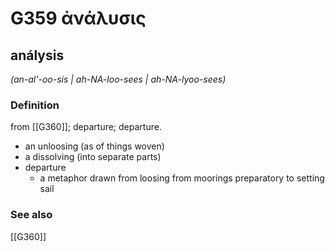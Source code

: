 # G359 ἀνάλυσις

## análysis

_(an-al'-oo-sis | ah-NA-loo-sees | ah-NA-lyoo-sees)_

### Definition

from [[G360]]; departure; departure.

- an unloosing (as of things woven)
- a dissolving (into separate parts)
- departure
  - a metaphor drawn from loosing from moorings preparatory to setting sail

### See also

[[G360]]


